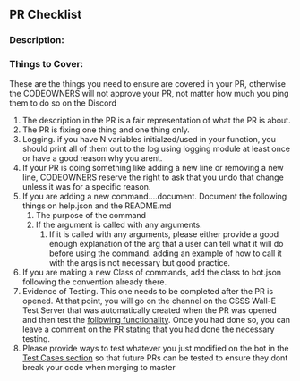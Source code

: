 ## PR Checklist

### Description:  
  
  
### Things to Cover:  
These are the things you need to ensure are covered in your PR, otherwise the CODEOWNERS will not approve your PR, not matter how much you ping them to do so on the Discord  
  
 1. The description in the PR is a fair representation of what the PR is about.
 1. The PR is fixing one thing and one thing only.
 1. Logging. if you have N variables initialzed/used in your function, you should print all of them out to the log using logging module at least once or have a good reason why you arent.
 1. If your PR is doing something like adding a new line or removing a new line, CODEOWNERS reserve the right to ask that you undo that change unless it was for a specific reason.
 1. If you are adding a new command....document. Document the following things on help.json and the README.md
    1. The purpose of the command
    1. If the argument is called with any arguments.
       1. If it is called with any arguments, please either provide a good enough explanation of the arg that a user can tell what it will do before using the command. adding an example of how to call it with the args is not necessary but good practice.
 1. If you are making a new Class of commands, add the class to bot.json following the convention already there.
 1. Evidence of Testing. This one needs to be completed after the PR is opened. At that point, you will go on the channel on the CSSS Wall-E Test Server that was automatically created when the PR was opened and then test the [following functionality](https://github.com/CSSS/wall_e/blob/master/documentation/Working_on_Bot/Test_Cases.md). Once you had done so, you can leave a comment on the PR stating that you had done the necessary testing.
 1. Please provide ways to test whatever you just modified on the bot in the [Test Cases section](https://github.com/CSSS/wall_e/blob/master/documentation/Working_on_Bot/Test_Cases.md) so that future PRs can be tested to ensure they dont break your code when merging to master
